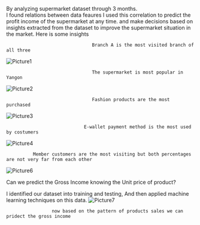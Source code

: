 By analyzing supermarket dataset through 3 months.  
I found relations between data feaures I used this correlation to predict the profit income of the supermarket at any time. 
and make decisions based on insights extracted from the dataset to improve the supermarket situation in the market.
Here is some insights

                                    Branch A is the most visited branch of all three
![Picture1](https://user-images.githubusercontent.com/72300348/206429138-ba5b0998-d7a1-4eb8-88c3-c01f1f2f2fd9.png)

                                    The supermarket is most popular in Yangon
![Picture2](https://user-images.githubusercontent.com/72300348/206429288-f1e68ee0-a221-43ba-aa0d-0702741eb229.png)


                                    Fashion products are the most purchased
![Picture3](https://user-images.githubusercontent.com/72300348/206429381-f6098819-43c1-4eef-a093-22e8dd3ba25b.png)

                                 E-wallet payment method is the most used by costumers 
![Picture4](https://user-images.githubusercontent.com/72300348/206429519-88edd94e-2d9b-4bec-900c-81895acd3bec.jpg)

              Member customers are the most visiting but both percentages are not very far from each other
![Picture6](https://user-images.githubusercontent.com/72300348/206430343-04d7d10a-26ff-474b-92fa-b5b5feb916b2.jpg)


Can we predict the Gross Income knowing the Unit price of product? 

I identified our dataset into training and testing, And then applied machine learning techniques on this data. 
![Picture7](https://user-images.githubusercontent.com/72300348/206430682-3a42ee18-9411-4d1b-9d9e-3dace915f774.png)

                     now based on the pattern of products sales we can pridect the gross income

